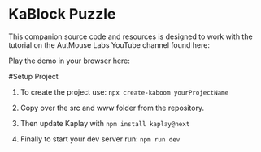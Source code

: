# KaBlock Puzzle
This companion source code and resources is designed to work with the tutorial on the AutMouse Labs YouTube channel found here:

Play the demo in your browser here:

#Setup Project
1. To create the project use: 
``
npx create-kaboom yourProjectName
``

2. Copy over the src and www folder from the repository.<br>

3. Then update Kaplay with 
``
npm install kaplay@next
``

4. Finally to start your dev server run: 
``
npm run dev
``
